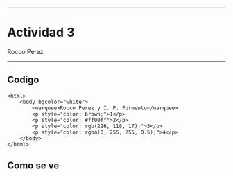 
---

# Actividad 3

Rocco Perez

---

## Codigo

```
<html>
    <body bgcolor="white">
        <marquee>Rocco Perez y I. P. Formento</marquee>
        <p style="color: brown;">1</p>
        <p style="color: #ff00ff">2</p>
        <p style="color: rgb(226, 118, 17);">3</p>
        <p style="color: rgba(0, 255, 255, 0.5);">4</p>
    </body>
</html>
```

## Como se ve
